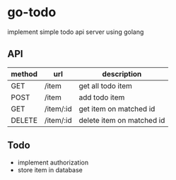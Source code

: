 # go-todo

implement simple todo api server using golang

## API

| method | url | description |
|---|---|---|
| GET | /item | get all todo item |
| POST | /item | add todo item |
| GET | /item/:id | get item on matched id |
| DELETE | /item/:id | delete item on matched id |


## Todo

- implement authorization
- store item in database